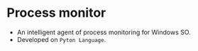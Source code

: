 # Process monitor
* An intelligent agent of process monitoring for Windows SO.
* Developed on `Pyton Language`.
